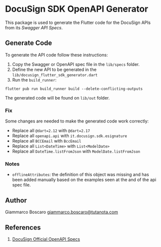 # DocuSign SDK OpenAPI Generator

This package is used to generate the Flutter code for the DocuSign APIs from its *Swagger API Specs*.

## Generate Code

To generate the API code follow these instructions:

1. Copy the Swagger or OpenAPI spec file in the `lib/specs` folder.
2. Define the new API to be generated in the `lib/docusign_flutter_sdk_generator.dart`
3. Run the `build_runner`:

```shell
flutter pub run build_runner build --delete-conflicting-outputs
```

The generated code will be found on `lib/out` folder.

### Fix

Some changes are needed to make the generated code work correctly:

* Replace all `@dart=2.12` with `@dart=2.17`
* Replace all `openapi.api` with `it.docusign.sdk.esignature`
* Replace all `BCCEmail` with `BccEmail`
* Replace all `List<DateTime>` with `List<ModelDate>`
* Replace all `DateTime.listFromJson` with `ModelDate.listFromJson`

### Notes

* `offlineAttributes`: the definition of this object was missing and has been added manually based on
the examples seen at the and of the api spec file.

## Author

Giammarco Boscaro <giammarco.boscaro@tutanota.com>

## References

1. [DocuSign Official OpenAPI Specs](https://github.com/docusign/OpenAPI-Specifications)